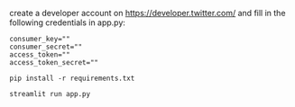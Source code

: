 create a developer account on https://developer.twitter.com/ and fill in the following credentials in app.py:
 ```
 consumer_key=""
 consumer_secret=""
 access_token=""
 access_token_secret=""

 ```

`pip install -r requirements.txt`

`streamlit run app.py`
